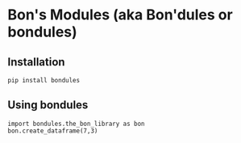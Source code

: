# Bon's Modules (aka Bon'dules or bondules)

## Installation

`pip install bondules`

## Using bondules

```
import bondules.the_bon_library as bon
bon.create_dataframe(7,3)
```

